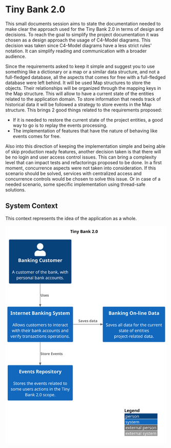 # Tiny Bank 2.0

This small documents session aims to state the documentation needed to make clear the approach used for the Tiny 
Bank 2.0 in terms of design and decisions. To reach the goal to simplify the project documentation it was chosen as a 
design approach the usage of C4-Model diagrams. This decision was taken since C4-Model diagrams have a less strict 
rules' notation. It can simplify reading and communication with a broader audience.

Since the requirements asked to keep it simple and suggest you to use something like a dictionary or a map or a similar 
data structure, and not a full-fledged database, all the aspects that comes for free with a full-fledged database were 
left behind. It will be used Map structures to store the objects. Their relationships will be organized through the mapping 
keys in the Map structure. This will allow to have a current state of the entities related to the application domain. 
To store information that needs track of historical data it will be followed a strategy to store events in the Map 
structure. This brings 2 good things related to the requirements proposed:

 - If it is needed to restore the current state of the project entities, a good way to go is to replay the events 
   processing. 
 - The implementation of features that have the nature of behaving like events comes for free.

Also into this direction of keeping the implementation simple and being able of skip production ready features, another 
decision taken is that there will be no login and user access control issues. This can bring a complexity level that 
can impact tests and refactorings proposed to be done. In a first moment, concurrence aspects were not taken 
into consideration. If this scenario should be solved, services with centralized access and concurrence controls would be 
chosen to solve this issue. Or in case of a needed scenario, some specific implementation using thread-safe solutions.

## System Context

This context represents the idea of the application as a whole.

![System Context](./assets/system-context.svg)

